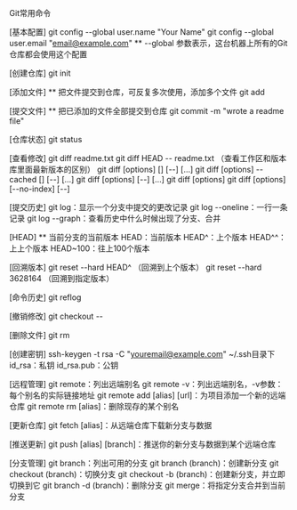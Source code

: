 Git常用命令

[基本配置]
git config --global user.name "Your Name"
git config --global user.email "email@example.com"
** --global 参数表示，这台机器上所有的Git仓库都会使用这个配置

[创建仓库]
git init

[添加文件]
** 把文件提交到仓库，可反复多次使用，添加多个文件
git add <file>

[提交文件]
** 把已添加的文件全部提交到仓库
git commit -m "wrote a readme file"

[仓库状态]
git status

[查看修改]
git diff readme.txt
git diff HEAD -- readme.txt （查看工作区和版本库里面最新版本的区别）
git diff [options] [<commit>] [--] [<path>…]
git diff [options] --cached [<commit>] [--] [<path>…]
git diff [options] <commit> <commit> [--] [<path>…]
git diff [options] <blob> <blob>
git diff [options] [--no-index] [--] <path> <path>

[提交历史]
git log：显示一个分支中提交的更改记录
git log --oneline：一行一条记录
git log --graph：查看历史中什么时候出现了分支、合并

[HEAD]
** 当前分支的当前版本
HEAD：当前版本
HEAD^：上个版本
HEAD^^：上上个版本
HEAD~100：往上100个版本

[回溯版本]
git reset --hard HEAD^ （回溯到上个版本）
git reset --hard 3628164 （回溯到指定版本）

[命令历史]
git reflog

[撤销修改]
git checkout -- <file>

[删除文件]
git rm <file>

[创建密钥]
ssh-keygen -t rsa -C "youremail@example.com"
~/.ssh目录下
id_rsa：私钥
id_rsa.pub：公钥

[远程管理]
git remote：列出远端别名
git remote -v：列出远端别名，-v参数：每个别名的实际链接地址
git remote add [alias] [url]：为项目添加一个新的远端仓库
git remote rm [alias]：删除现存的某个别名

[更新仓库]
git fetch [alias]：从远端仓库下载新分支与数据

[推送更新]
git push [alias] [branch]：推送你的新分支与数据到某个远端仓库

[分支管理]
git branch：列出可用的分支
git branch (branch)：创建新分支
git checkout (branch)：切换分支
git checkout -b (branch)：创建新分支，并立即切换到它
git branch -d (branch)：删除分支
git merge：将指定分支合并到当前分支

